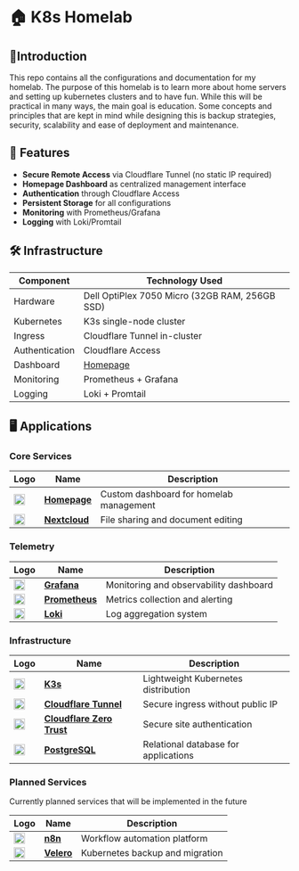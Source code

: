 # 🏠 K8s Homelab

## 🧾Introduction
This repo contains all the configurations and documentation for my homelab. The purpose of this homelab is to learn more about home servers and setting up kubernetes clusters and to have fun. While this will be practical in many ways, the main goal is education. Some concepts and principles that are kept in mind while designing this is backup strategies, security, scalability and ease of deployment and maintenance.

## 📌 Features
- **Secure Remote Access** via Cloudflare Tunnel (no static IP required)
- **Homepage Dashboard** as centralized management interface
- **Authentication** through Cloudflare Access
- **Persistent Storage** for all configurations
- **Monitoring** with Prometheus/Grafana
- **Logging** with Loki/Promtail

## 🛠️ Infrastructure

| Component          | Technology Used       |
|--------------------|-----------------------|
| Hardware           | Dell OptiPlex 7050 Micro (32GB RAM, 256GB SSD) |
| Kubernetes         | K3s single-node cluster |
| Ingress            | Cloudflare Tunnel in-cluster |
| Authentication     | Cloudflare Access |
| Dashboard          | [Homepage](https://gethomepage.dev/) |
| Monitoring         | Prometheus + Grafana |
| Logging            | Loki + Promtail |

## 🖥️ Applications

### Core Services

| Logo | Name | Description |
|------|------|-------------|
| <img src="https://camo.githubusercontent.com/1822c165e7941a2c1cbc126f8b3ae81a6853069ff748daa8a60abbf0d5d34180/68747470733a2f2f7777772e7376677265706f2e636f6d2f646f776e6c6f61642f3439393830372f686f6d652d706167652e737667" width="20"> | [**Homepage**](https://gethomepage.dev/) | Custom dashboard for homelab management |
| <img src="https://nextcloud.com/c/uploads/2023/02/logo_nextcloud_white.svg" width="20"> | [**Nextcloud**](https://nextcloud.com) | File sharing and document editing

### Telemetry
| Logo | Name | Description |
|------|------|-------------|
| <img src="https://grafana.com/static/assets/img/fav32.png" width="20"> | [**Grafana**](https://grafana.com/) | Monitoring and observability dashboard |
| <img src="https://github.com/user-attachments/assets/9898e44d-054a-40f2-9281-cc64b5e98d07" width="20"> | [**Prometheus**](https://prometheus.io/) | Metrics collection and alerting |
| <img src="https://grafana.com/media/docs/loki/logo-grafana-loki.png" width="20"> | [**Loki**](https://grafana.com/oss/loki/) | Log aggregation system |

### Infrastructure

| Logo | Name | Description |
|------|------|-------------|
| <img src="https://github.com/user-attachments/assets/a838541b-c3be-4077-a74a-564ae9b91ed9" width="20"> | [**K3s**](https://k3s.io/) | Lightweight Kubernetes distribution |
| <img src="https://www.cloudflare.com/favicon.ico" width="20"> | [**Cloudflare Tunnel**](https://www.cloudflare.com/products/tunnel/) | Secure ingress without public IP |
| <img src="https://imgur.com/a/XRpqROy" width="20"> | [**Cloudflare Zero Trust**](https://developers.cloudflare.com/cloudflare-one/) | Secure site authentication |
| <img src="https://www.postgresql.org/favicon.ico" width="20"> | [**PostgreSQL**](https://www.postgresql.org/) | Relational database for applications |

### Planned Services
Currently planned services that will be implemented in the future

| Logo | Name | Description |
|------|------|-------------|
| <img src="https://n8n.io/favicon.ico" width="20"> | [**n8n**](https://n8n.io/) | Workflow automation platform |
| <img src="https://velero.io/img/Velero.svg" width="20"> | [**Velero**](https://velero.io/) | Kubernetes backup and migration |

